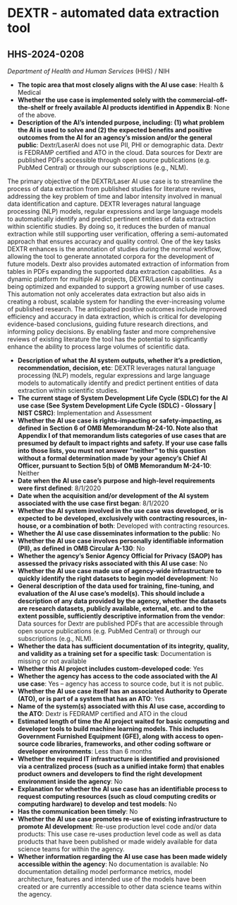 # DEXTR - automated data extraction tool
## HHS-2024-0208
_Department of Health and Human Services_ (HHS) / NIH


+ **The topic area that most closely aligns with the AI use case**: Health & Medical
+ **Whether the use case is implemented solely with the commercial-off-the-shelf or freely available AI products identified in Appendix B**: None of the above.
+ **Description of the AI’s intended purpose, including: (1) what problem the AI is used to solve and (2) the expected benefits and positive outcomes from the AI for an agency’s mission and/or the general public**: Dextr/LaserAI does not use PII, PHI or demographic data. Dextr is FEDRAMP certified and ATO in the cloud. Data sources for Dextr are published PDFs accessible through open source publications (e.g. PubMed Central) or through our subscriptions (e.g., NLM).

The primary objective of the DEXTR/Laser AI use case is to streamline the process of data extraction from published studies for literature reviews, addressing the key problem of time and labor intensity involved in manual data identification and capture. DEXTR leverages natural language processing (NLP) models, regular expressions and large language models to automatically identify and predict pertinent entities of data extraction within scientific studies. By doing so, it reduces the burden of manual extraction while still supporting user verification, offering a semi-automated approach that ensures accuracy and quality control. One of the key tasks DEXTR enhances is the annotation of studies during the normal workflow, allowing the tool to generate annotated corpora for the development of future models. Dextr also provides automated extraction of information from tables in PDFs expanding the supported data extraction capabilities.  As a dynamic platform for multiple AI projects, DEXTR/LaserAI is continually being optimized and expanded to support a growing number of use cases. This automation not only accelerates data extraction but also aids in creating a robust, scalable system for handling the ever-increasing volume of published research. The anticipated positive outcomes include improved efficiency and accuracy in data extraction, which is critical for developing evidence-based conclusions, guiding future research directions, and informing policy decisions. By enabling faster and more comprehensive reviews of existing literature the tool has the potential to significantly enhance the ability to process large volumes of scientific data.
+ **Description of what the AI system outputs, whether it’s a prediction, recommendation, decision, etc**: DEXTR leverages natural language processing (NLP) models, regular expressions and large language models to automatically identify and predict pertinent entities of data extraction within scientific studies.
+ **The current stage of System Development Life Cycle (SDLC) for the AI use case (See System Development Life Cycle (SDLC) - Glossary | NIST CSRC)**: Implementation and Assessment
+ **Whether the AI use case is rights-impacting or safety-impacting, as defined in Section 6 of OMB Memorandum M-24-10. Note also that Appendix I of that memorandum lists categories of use cases that are presumed by default to impact rights and safety. If your use case falls into those lists, you must not answer “neither” to this question without a formal determination made by your agency’s Chief AI Officer, pursuant to Section 5(b) of OMB Memorandum M-24-10**: Neither
+ **Date when the AI use case’s purpose and high-level requirements were first defined**: 8/1/2020
+ **Date when the acquisition and/or development of the AI system associated with the use case first began**: 8/1/2020
+ **Whether the AI system involved in the use case was developed, or is expected to be developed, exclusively with contracting resources, in-house, or a combination of both**: Developed with contracting resources.
+ **Whether the AI use case disseminates information to the public**: No
+ **Whether the AI use case involves personally identifiable information (PII), as defined in OMB Circular A-130**: No
+ **Whether the agency’s Senior Agency Official for Privacy (SAOP) has assessed the privacy risks associated with this AI use case**: No
+ **Whether the AI use case made use of agency-wide infrastructure to quickly identify the right datasets to begin model development**: No
+ **General description of the data used for training, fine-tuning, and evaluation of the AI use case’s model(s). This should include a description of any data provided by the agency, whether the datasets are research datasets, publicly available, external, etc. and to the extent possible, sufficiently descriptive information from the vendor**: Data sources for Dextr are published PDFs that are accessible through open source publications (e.g. PubMed Central) or through our subscriptions (e.g., NLM).
+ **Whether the data has sufficient documentation of its integrity, quality, and validity as a training set for a specific task**: Documentation is missing or not available
+ **Whether this AI project includes custom-developed code**: Yes
+ **Whether the agency has access to the code associated with the AI use case**: Yes – agency has access to source code, but it is not public.
+ **Whether the AI use case itself has an associated Authority to Operate (ATO), or is part of a system that has an ATO**: Yes
+ **Name of the system(s) associated with this AI use case, according to the ATO**: Dextr is FEDRAMP certified and ATO in the cloud
+ **Estimated length of time the AI project waited for basic computing and developer tools to build machine learning models. This includes Government Furnished Equipment (GFE), along with access to open-source code libraries, frameworks, and other coding software or developer environments**: Less than 6 months
+ **Whether the required IT infrastructure is identified and provisioned via a centralized process (such as a unified intake form) that enables product owners and developers to find the right development environment inside the agency**: No
+ **Explanation for whether the AI use case has an identifiable process to request computing resources (such as cloud computing credits or computing hardware) to develop and test models**: No
+ **Has the communication been timely**: No
+ **Whether the AI use case promotes re-use of existing infrastructure to promote AI development**: Re-use production level code and/or data products: This use case re-uses production level code as well as data products that have been published or made widely available for data science teams for within the agency.
+ **Whether information regarding the AI use case has been made widely accessible within the agency**: No documentation is available: No documentation detailing model performance metrics, model architecture, features and intended use of the models have been created or are currently accessible to other data science teams within the agency.